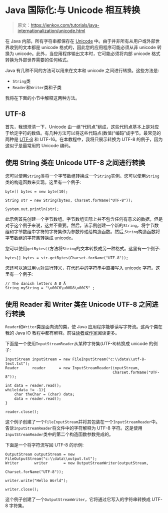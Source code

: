 # Java 国际化:与 Unicode 相互转换

> 原文：<https://jenkov.com/tutorials/java-internationalization/unicode.html>

在 Java 内部，所有字符串都保存在 [Unicode](/unicode/index.html) 中。由于并非所有从用户或外部世界收到的文本都是 unicode 格式的，因此您的应用程序可能必须从非 unicode 转换为 unicode。此外，当应用程序输出文本时，它可能必须将内部 unicode 格式转换为外部世界需要的任何格式。

Java 有几种不同的方法可以用来在文本和 unicode 之间进行转换。这些方法是:

*   `String`类
*   `Reader`和`Writer`类和子类

我将在下面的小节中解释这两种方法。

## UTF-8

首先，我想澄清一下，Unicode 由一组“代码点”组成，这些代码点基本上是对应于给定字符的数值。有几种方法可以将这些代码点(数值)“编码”成字节。最常见的两种是 [UTF-8](http://tutorials.jenkov.com/unicode/utf-8.html) 和 UTF-16。在本教程中，我将只展示转换为 UTF-8 的例子，因为这似乎是最常用的 Unicode 编码。

## 使用 String 类在 Unicode UTF-8 之间进行转换

您可以使用`String`类将一个字节数组转换成一个`String`实例。您可以使用`String`类的构造函数来实现。这里有一个例子:

```
byte[] bytes = new byte[10];

String str = new String(bytes, Charset.forName("UTF-8"));

System.out.println(str);

```

此示例首先创建一个字节数组。字节数组实际上并不包含任何有意义的数据，但是对于这个例子来说，这并不重要。然后，该示例创建一个新的`String`，将字节数组和字节数组中字符的字符集作为参数传递给构造函数。然后,`String`构造函数将字节数组的字符集转换成 unicode。

您可以使用`getBytes()`方法将`String`的文本转换成另一种格式。这里有一个例子:

```
bytes[] bytes = str.getBytes(Charset.forName("UTF-8"));

```

您还可以通过用`\u`对进行转义，在代码中的字符串中直接写入 unicode 字符。这里有一个例子:

```
// The danish letters Æ Ø Å
String myString = "\u00C6\u00D8\u00C5" ;

```

## 使用 Reader 和 Writer 类在 Unicode UTF-8 之间进行转换

`Reader`和`Writer`类是面向流的类，使 Java 应用程序能够读写字符流。这两个类在我的 Java IO 教程中都有解释。前往[读者](http://tutorials.jenkov.com/java-io/reader.html)或[作家](http://tutorials.jenkov.com/java-io/writer.html)阅读更多。

下面是一个使用`InputStreamReader`从某种字符集(UTF-8)转换成 unicode 的例子:

```
InputStream inputStream = new FileInputStream("c:\\data\\utf-8-text.txt");
Reader      reader      = new InputStreamReader(inputStream,
                                                Charset.forName("UTF-8"));

int data = reader.read();
while(data != -1){
    char theChar = (char) data;
    data = reader.read();
}

reader.close();

```

这个例子创建了一个`FileInputStream`并将其包装在一个`InputStreamReader`中。告诉`InputStreamReader`将文件中的字符解释为 UTF-8 字符。这是使用`InputStreamReader`类中的第二个构造函数参数完成的。

下面是一个将字符流写回 UTF-8 的示例:

```
OutputStream outputStream = new FileOutputStream("c:\\data\\output.txt");
Writer       writer       = new OutputStreamWriter(outputStream,
                                                   Charset.forName("UTF-8"));

writer.write("Hello World");

writer.close();

```

这个例子创建了一个`OutputStreamWriter`，它将通过它写入的字符串转换成 UTF-8 字符集。